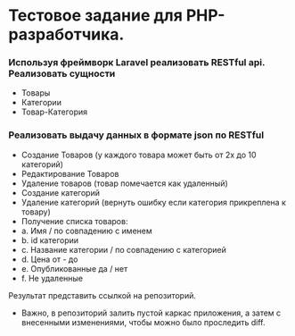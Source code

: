 # Тестовое задание для PHP-разработчика.
 
### Используя фреймворк Laravel реализовать RESTful api. Реализовать сущности
- Товары 
- Категории 
- Товар-Категория

### Реализовать выдачу данных в формате json по RESTful
- Создание Товаров (у каждого товара может быть от 2х до 10 категорий)
- Редактирование Товаров
- Удаление товаров (товар помечается как удаленный)
- Создание категорий
- Удаление категорий (вернуть ошибку если категория прикреплена к товару)
- Получение списка товаров: 
- a. Имя / по совпадению с  именем
- b. id категории
- c. Название категории  / по совпадению с  категорией 
- d. Цена от - до
- e. Опубликованные да / нет
- f. Не удаленные
 
Результат представить ссылкой на репозиторий.
* Важно, в репозиторий залить пустой каркас приложения, а затем с внесенными изменениями, чтобы можно было проследить diff.
